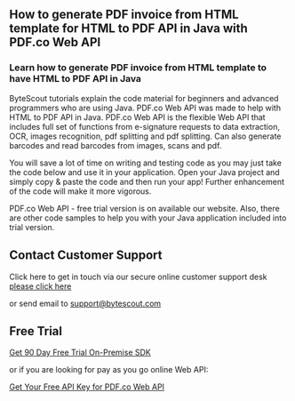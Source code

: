 ## How to generate PDF invoice from HTML template for HTML to PDF API in Java with PDF.co Web API

### Learn how to generate PDF invoice from HTML template to have HTML to PDF API in Java

ByteScout tutorials explain the code material for beginners and advanced programmers who are using Java. PDF.co Web API was made to help with HTML to PDF API in Java. PDF.co Web API is the flexible Web API that includes full set of functions from e-signature requests to data extraction, OCR, images recognition, pdf splitting and pdf splitting. Can also generate barcodes and read barcodes from images, scans and pdf.

You will save a lot of time on writing and testing code as you may just take the code below and use it in your application. Open your Java project and simply copy & paste the code and then run your app! Further enhancement of the code will make it more vigorous.

PDF.co Web API - free trial version is on available our website. Also, there are other code samples to help you with your Java application included into trial version.

## Contact Customer Support

Click here to get in touch via our secure online customer support desk [please click here](https://bytescout.zendesk.com/hc/en-us/requests/new?subject=PDF.co%20Web%20API%20Question)

or send email to [support@bytescout.com](mailto:support@bytescout.com?subject=PDF.co%20Web%20API%20Question) 

## Free Trial

[Get 90 Day Free Trial On-Premise SDK](https://bytescout.com/download/web-installer?utm_source=github-readme)

or if you are looking for pay as you go online Web API:

[Get Your Free API Key for PDF.co Web API](https://pdf.co/documentation/api?utm_source=github-readme)